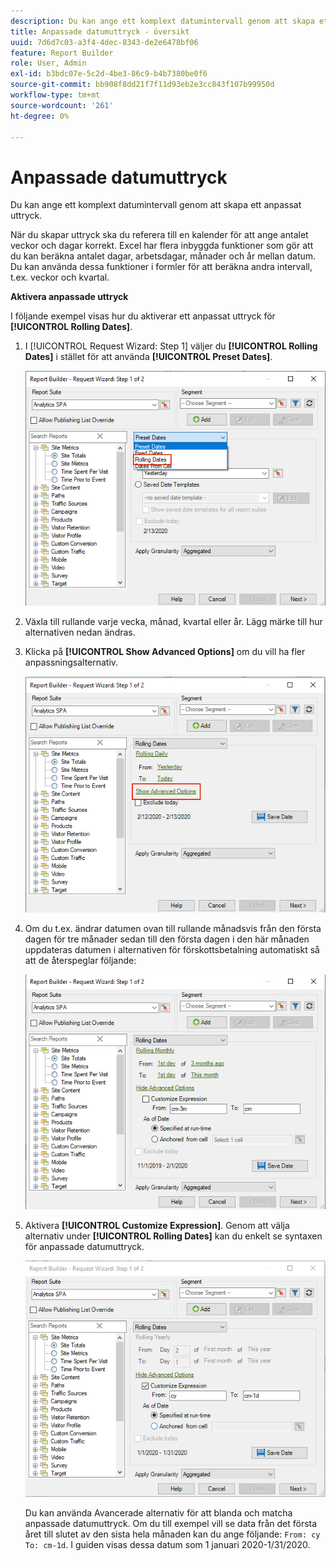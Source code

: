 ```yaml
---
description: Du kan ange ett komplext datumintervall genom att skapa ett anpassat uttryck.
title: Anpassade datumuttryck - översikt
uuid: 7d6d7c03-a3f4-4dec-8343-de2e6478bf06
feature: Report Builder
role: User, Admin
exl-id: b3bdc07e-5c2d-4be3-86c9-b4b7380be0f6
source-git-commit: bb908f8dd21f7f11d93eb2e3cc843f107b99950d
workflow-type: tm+mt
source-wordcount: '261'
ht-degree: 0%

---
```


# Anpassade datumuttryck

Du kan ange ett komplext datumintervall genom att skapa ett anpassat uttryck.

När du skapar uttryck ska du referera till en kalender för att ange antalet veckor och dagar korrekt. Excel har flera inbyggda funktioner som gör att du kan beräkna antalet dagar, arbetsdagar, månader och år mellan datum. Du kan använda dessa funktioner i formler för att beräkna andra intervall, t.ex. veckor och kvartal.

**Aktivera anpassade uttryck**

I följande exempel visas hur du aktiverar ett anpassat uttryck för **[!UICONTROL Rolling Dates]**.

1. I [!UICONTROL Request Wizard: Step 1] väljer du **[!UICONTROL Rolling Dates]** i stället för att använda **[!UICONTROL Preset Dates]**.

   ![Skärmbild med valda rullande datum.](assets/rolldates1.png)

1. Växla till rullande varje vecka, månad, kvartal eller år. Lägg märke till hur alternativen nedan ändras.
1. Klicka på **[!UICONTROL Show Advanced Options]** om du vill ha fler anpassningsalternativ.

   ![Skärmbild som markerar Visa avancerade alternativ.](assets/rolldates2.png)

1. Om du t.ex. ändrar datumen ovan till rullande månadsvis från den första dagen för tre månader sedan till den första dagen i den här månaden uppdateras datumen i alternativen för förskottsbetalning automatiskt så att de återspeglar följande:

   ![Skärmbild som visar rullande datum från första dagen för tre månader sedan till första dagen i den här månaden.](assets/rolldatesfor3.png)

1. Aktivera **[!UICONTROL Customize Expression]**. Genom att välja alternativ under **[!UICONTROL Rolling Dates]** kan du enkelt se syntaxen för anpassade datumuttryck.

   ![Skärmbild med Anpassa uttryck valt.](assets/rolldatesfor5.png)

   Du kan använda Avancerade alternativ för att blanda och matcha anpassade datumuttryck. Om du till exempel vill se data från det första året till slutet av den sista hela månaden kan du ange följande: `From: cy` `To: cm-1d`. I guiden visas dessa datum som 1 januari 2020-1/31/2020.
